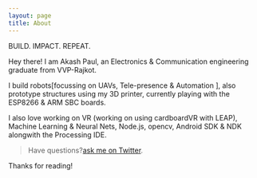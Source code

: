 ```yaml
---
layout: page
title: About
---
```


<p class="message">
  BUILD. IMPACT. REPEAT.
</p>

Hey there! I am Akash Paul, an Electronics & Communication engineering graduate from VVP-Rajkot.

I build robots[focussing on UAVs, Tele-presence & Automation ], also prototype structures using my 3D printer, currently playing with the ESP8266 & ARM SBC boards.

I also love working on VR (working on using cardboardVR with LEAP), Machine Learning & Neural Nets, Node.js, opencv, Android SDK & NDK alongwith the Processing IDE.

>Have questions?[ask me on Twitter](https://twitter.com/iakashpaul).

Thanks for reading!
